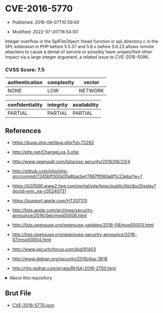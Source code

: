 # CVE-2016-5770

- Published: 2016-08-07T10:59:00

- Modified: 2022-07-20T16:54:00

Integer overflow in the SplFileObject::fread function in spl_directory.c in the SPL extension in PHP before 5.5.37 and 5.6.x before 5.6.23 allows remote attackers to cause a denial of service or possibly have unspecified other impact via a large integer argument, a related issue to CVE-2016-5096.

### CVSS Score: **7.5**

| authentication | complexity | vector |
| --- | --- | --- |
| NONE | LOW | NETWORK |

| confidentiality | integrity | availability |
| --- | --- | --- |
| PARTIAL | PARTIAL | PARTIAL |

## References

* https://bugs.php.net/bug.php?id=72262

* http://php.net/ChangeLog-5.php

* http://www.openwall.com/lists/oss-security/2016/06/23/4

* http://github.com/php/php-src/commit/7245bff300d3fa8bacbef7897ff080a6f1c23eba?w=1

* https://h20566.www2.hpe.com/portal/site/hpsc/public/kb/docDisplay?docId=emr_na-c05240731

* https://support.apple.com/HT207170

* http://lists.apple.com/archives/security-announce/2016/Sep/msg00006.html

* http://lists.opensuse.org/opensuse-updates/2016-08/msg00003.html

* http://lists.opensuse.org/opensuse-security-announce/2016-07/msg00004.html

* http://www.securityfocus.com/bid/91403

* http://www.debian.org/security/2016/dsa-3618

* http://rhn.redhat.com/errata/RHSA-2016-2750.html

<details>
<summary>About this repository</summary> 

  This repository is part of the project [Live Hack CVE](https://github.com/Live-Hack-CVE). Main website can be found [www.live-hack.org](https://www.live-hack.org) 
  
  Made by [Sn0wAlice](https://github.com/Sn0wAlice) for the people that care about security and need to have a feed of the latest CVEs. Hope you enjoy it, don't forget to star the repo and follow me on [Twitter](https://twitter.com/Sn0wAlice) and [Github](https://github.com/Sn0wAlice). And that is my [personnal website](https://www.alice-snow.me/)

  - [Home Page](https://github.com/Live-Hack-CVE)
  - [Framework](https://github.com/Live-Hack-CVE/cve-framework)
  - [CVE database](https://github.com/Live-Hack-CVE/full_database)
  - [Changelog](https://github.com/Live-Hack-CVE/Changelog)
</details>

## Brut File

* [CVE-2016-5770.json](https://raw.githubusercontent.com/Live-Hack-CVE/full_database/main/cves/2016/CVE-2016-5770.json)

